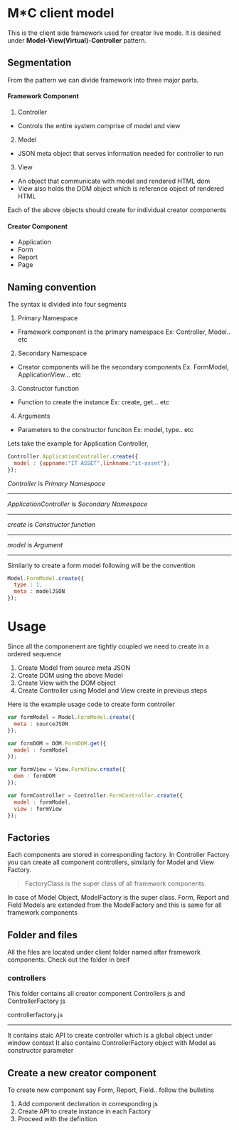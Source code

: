 # M*C client model

This is the client side framework used for creator live mode. It is desined under **Model-View(Virtual)-Controller** pattern.

## Segmentation

From the pattern we can divide framework into three major parts.

#### Framework Component

1. Controller
  * Controls the entire system comprise of model and view
2. Model
  * JSON meta object that serves information needed for controller to run
3. View
  * An object that communicate with model and rendered HTML dom
  * View also holds the DOM object which is reference object of rendered HTML


Each of the above objects should create for individual creator components

#### Creator Component

- Application
- Form
- Report
- Page

## Naming convention

The syntax is divided into four segments

1. Primary Namespace
  - Framework component is the primary namespace Ex: Controller, Model.. etc
2. Secondary Namespace
  - Creator components will be the secondary components Ex. FormModel, ApplicationView... etc
3. Constructor function
  - Function to create the instance Ex: create, get... etc
4. Arguments
  - Parameters to the constructor funciton Ex: model, type.. etc


Lets take the example for Application Controller,

```js
Controller.ApplicationController.create({
  model : {appname:"IT ASSET",linkname:"it-asset"};
});
```

*Controller* is *Primary Namespace*
***
*ApplicationController* is *Secondary Namespace*
***
*create* is *Constructor function*
***
*model* is *Argument*
***

Similarly to create a form model following will be the convention

```js
Model.FormModel.create({
  type : 1,
  meta : modelJSON
});
```

# Usage

Since all the componenent are tightly coupled we need to create in a ordered sequence

1. Create Model from source meta JSON
2. Create DOM using the above Model
3. Create View with the DOM object
4. Create Controller using Model and View create in previous steps

Here is the example usage code to create form controller

```js
var formModel = Model.FormModel.create({
  meta : sourceJSON
});

var formDOM = DOM.FormDOM.get({
  model : formModel
});

var formView = View.FormView.create({
  dom : formDOM
});

var formController = Controller.FormController.create({
  model : formModel,
  view : formView
});
```

## Factories

Each components are stored in corresponding factory. In Controller Factory you can create all component controllers, similarly for Model and View Factory.

> FactoryClass is the super class of all framework components.

In case of Model Object, ModelFactory is the super class. Form, Report and Field Models are extended from the ModelFactory and this is same for all framework components

## Folder and files

All the files are located under client folder named after framework components. Check out the folder in breif

### controllers

This folder contains all creator component Controllers js and ControllerFactory js

controllerfactory.js
***
It contains staic API to create controller which is a global object under window context
It also contains ControllerFactory object with Model as constructor parameter



## Create a new creator component

To create new component say Form, Report, Field.. follow the bulletins

1. Add component decleration in corresponding js
2. Create API to create instance in each Factory
3. Proceed with the definition


 
